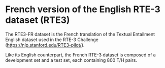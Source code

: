 # French version of the English RTE-3 dataset (RTE3)

The RTE3-FR dataset is the French translation of the Textual Entailment English dataset used in the RTE-3 Challenge (https://nlp.stanford.edu/RTE3-pilot/).

Like its English counterpart, the French RTE-3 dataset is composed of a development set and a test set, each containing 800 T/H pairs.
